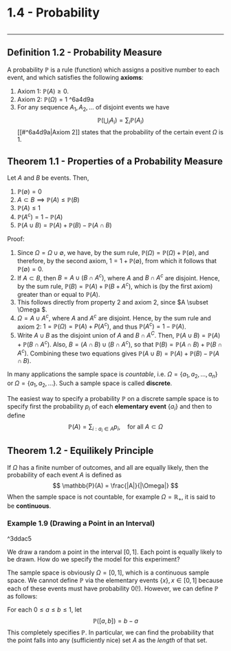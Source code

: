 # 1.4 - Probability 
```table-of-contents
```
---

## Definition 1.2 - Probability Measure
A probability $\mathbb{P}$ is a rule (function) which assigns a positive number to each event, and which satisfies the following **axioms**:
1. Axiom 1: $\mathbb{P}(A) \geq 0$.
2. Axiom 2: $\mathbb{P}(\Omega)=1$ ^6a4d9a
3. For any sequence $A_{1},A_{2},\dots$ of disjoint events we have
$$
\mathbb{P}\left( \bigcup_{i}A_{i} \right) = \sum_{i} \mathbb{P}(A_{i})
$$
[[#^6a4d9a|Axiom 2]] states that the probability of the certain event $\Omega$ is 1. 

## Theorem 1.1 - Properties of a Probability Measure
Let $A$ and $B$ be events. Then,
1. $\mathbb{P}(\emptyset) = 0$
2. $A \subset B \implies \mathbb{P}(A) \leq \mathbb{P}(B)$
3. $\mathbb{P}(A) \leq 1$
4. $\mathbb{P}(A^c) = 1 - \mathbb{P}(A)$
5. $\mathbb{P}(A \cup B) = \mathbb{P}(A)+\mathbb{P}(B)-\mathbb{P}(A \cap B)$

Proof:
1. Since $\Omega = \Omega \cup \emptyset$, we have, by the sum rule, $\mathbb{P}(\Omega) = \mathbb{P}(\Omega) + \mathbb{P}(\emptyset)$, and therefore, by the second axiom, $1=1+\mathbb{P}(\emptyset)$, from which it follows that $\mathbb{P}(\emptyset)=0$.
2. If $A \subset B$, then $B=A \cup (B \cap A^c)$, where $A$ and $B \cap A^c$ are disjoint. Hence, by the sum rule, $\mathbb{P}(B) = \mathbb{P}(A) + \mathbb{P}(B+A^c)$, which is (by the first axiom) greater than or equal to $\mathbb{P}(A)$.
3. This follows directly from property 2 and axiom 2, since $A \subset \Omega $.
4. $\Omega = A \cup A^c$, where $A$ and $A^c$ are disjoint. Hence, by the sum rule and axiom 2: $1 = \mathbb{P}(\Omega) = \mathbb{P}(A)+P(A^c)$, and thus $\mathbb{P}(A^c) = 1-\mathbb{P}(A)$.
5. Write $A \cup B$ as the disjoint union of $A$ and $B \cap A^C$. Then, $\mathbb{P}(A \cup B) = \mathbb{P}(A)+\mathbb{P}(B\cap A^c)$. Also, $B=(A \cap B) \cup (B \cap A^c)$, so that $\mathbb{P}(B)=\mathbb{P}(A \cap B) + \mathbb{P}(B \cap A^c)$. Combining these two equations gives $\mathbb{P}(A \cup B)=\mathbb{P}(A)+\mathbb{P}(B)-\mathbb{P}(A \cap B)$.

In many applications the sample space is *countable*, i.e. $\Omega = \{ a_{1},a_{2},\dots,a_{n} \}$ or $\Omega = \{ a_{1},a_{2},\dots \}$. Such a sample space is called **discrete**.

The easiest way to specify a probability $\mathbb{P}$ on a discrete sample space is to specify first the probability $p_{i}$ of each **elementary event** $\{ a_{i} \}$ and then to define
$$
\mathbb{P}(A) = \sum_{i:a_{i}\in A} p_{i}, \quad \text{for all }A \subset \Omega 
$$
## Theorem 1.2 - Equilikely Principle
If $\Omega$ has a finite number of outcomes, and all are equally likely, then the probability of each event $A$ is defined as
$$
\mathbb{P}(A) = \frac{|A|}{|\Omega|} 
$$
When the sample space is not countable, for example $\Omega = \mathbb{R}_{+}$, it is said to be **continuous**.

### Example 1.9 (Drawing a Point in an Interval)

^3ddac5

We draw a random a point in the interval $[0,1]$. Each point is equally likely to be drawn. How do we specify the model for this experiment?

The sample space is obviously $\Omega = [0,1]$, which is a continuous sample space. We cannot define $\mathbb{P}$ via the elementary events $\{  x \}, x \in [0,1]$ because each of these events must have probability $0(!)$. However, we can define $\mathbb{P}$ as follows: 

For each $0 \leq a \leq b \leq 1$, let
$$
\mathbb{P}([a,b])= b-a
$$
This completely specifies $\mathbb{P}$. In particular, we can find the probability that the point falls into any (sufficiently nice) set $A$ as the *length* of that set.